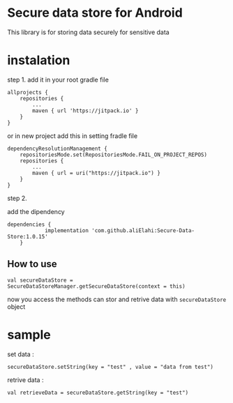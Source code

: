 
# Secure data store for Android 
This library is for storing data securely for sensitive data

# instalation

step 1.
 add it in your root gradle file 

 
```
allprojects {
    repositories {
        ...
        maven { url 'https://jitpack.io' }
    }
}

```

or in new project add this in setting fradle file 

```
dependencyResolutionManagement {
    repositoriesMode.set(RepositoriesMode.FAIL_ON_PROJECT_REPOS)
    repositories {
        ...
        maven { url = uri("https://jitpack.io") }
    }
}

```

step 2.

add the dipendency

```
dependencies {
	        implementation 'com.github.aliElahi:Secure-Data-Store:1.0.15'
	}

```


## How to use
```
val secureDataStore = SecureDataStoreManager.getSecureDataStore(context = this)
```


now you access the methods can stor and retrive data with `secureDataStore` object

# sample 

 set data : 

```
secureDataStore.setString(key = "test" , value = "data from test")
```

retrive data : 

```
val retrieveData = secureDataStore.getString(key = "test")
```
